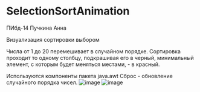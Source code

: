 # SelectionSortAnimation
ПИбд-14 Пучкина Анна

Визуализация сортировки выбором

Числа от 1 до 20 перемешивает в случайном порядке. Сортировка проходит то одному столбцу, подкрашивая его в черный, минимальный элемент, с которым будет меняться местами, - в красный. 

Используются компоненты пакета java.awt
Сброс - обновление случайного порядка чисел.
![image](https://user-images.githubusercontent.com/132583706/236272818-0941d52c-9906-4ebb-9fda-be3390b1f8c2.png)
![image](https://user-images.githubusercontent.com/132583706/236272930-502ac55b-8b9e-4756-9c92-093bb690d5ab.png)
